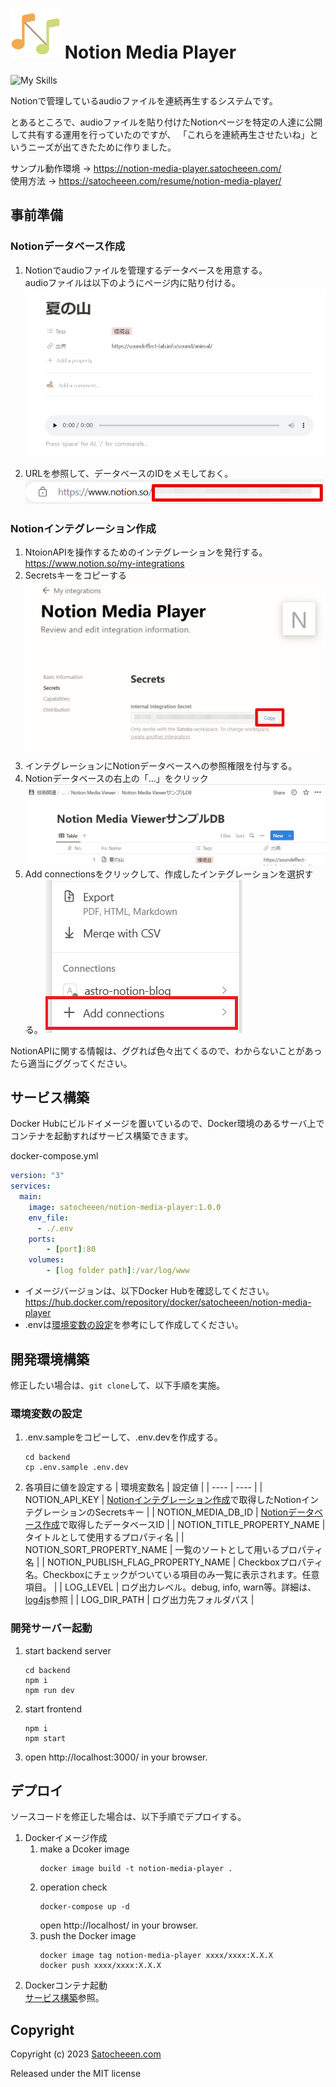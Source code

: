 
# ![Logo](./public/logo.svg) Notion Media Player
![My Skills](https://skillicons.dev/icons?i=ts,react,express)

Notionで管理しているaudioファイルを連続再生するシステムです。

とあるところで、audioファイルを貼り付けたNotionページを特定の人達に公開して共有する運用を行っていたのですが、
「これらを連続再生させたいね」というニーズが出てきたために作りました。

サンプル動作環境 → https://notion-media-player.satocheeen.com/  
使用方法 → https://satocheeen.com/resume/notion-media-player/

## 事前準備
### Notionデータベース作成
1. Notionでaudioファイルを管理するデータベースを用意する。  
  audioファイルは以下のようにページ内に貼り付ける。
  ![Notionページサンプル](documents/notion2.png)

2. URLを参照して、データベースのIDをメモしておく。
  ![NotionデータベースURL](documents/notion3.png)

### Notionインテグレーション作成
1. NtoionAPIを操作するためのインテグレーションを発行する。  
   https://www.notion.so/my-integrations
2. Secretsキーをコピーする
  ![Secretsキーをコピー](documents/notion1.png)
3. インテグレーションにNotionデータベースへの参照権限を付与する。
  1. Notionデータベースの右上の「…」をクリック
    ![Click Setting](documents/notion4.png)
  2. Add connectionsをクリックして、作成したインテグレーションを選択する。
    ![Add connections](documents/notion5.png)

NotionAPIに関する情報は、ググれば色々出てくるので、わからないことがあったら適当にググってください。

## サービス構築
Docker Hubにビルドイメージを置いているので、Docker環境のあるサーバ上でコンテナを起動すればサービス構築できます。

docker-compose.yml
```yaml
version: "3"
services:
  main:
    image: satocheeen/notion-media-player:1.0.0
    env_file:
      - ./.env
    ports: 
        - [port]:80
    volumes:
        - [log folder path]:/var/log/www
```

- イメージバージョンは、以下Docker Hubを確認してください。
  https://hub.docker.com/repository/docker/satocheeen/notion-media-player
- .envは[環境変数の設定](#環境変数の設定)を参考にして作成してください。


## 開発環境構築
修正したい場合は、`git clone`して、以下手順を実施。

### 環境変数の設定
1. .env.sampleをコピーして、.env.devを作成する。
    ```
    cd backend
    cp .env.sample .env.dev
    ```
2. 各項目に値を設定する
    |  環境変数名  |  設定値  |
    | ---- | ---- |
    | NOTION_API_KEY | [Notionインテグレーション作成](#notionインテグレーション作成)で取得したNotionインテグレーションのSecretsキー |
    | NOTION_MEDIA_DB_ID | [Notionデータベース作成](#notionデータベース作成)で取得したデータベースID |
    | NOTION_TITLE_PROPERTY_NAME | タイトルとして使用するプロパティ名 |
    | NOTION_SORT_PROPERTY_NAME | 一覧のソートとして用いるプロパティ名 |
    | NOTION_PUBLISH_FLAG_PROPERTY_NAME | Checkboxプロパティ名。Checkboxにチェックがついている項目のみ一覧に表示されます。任意項目。 |
    | LOG_LEVEL | ログ出力レベル。debug, info, warn等。詳細は、[log4js](https://stritti.github.io/log4js/docu/users-guide.html#configuration)参照 |
    | LOG_DIR_PATH | ログ出力先フォルダパス |

### 開発サーバー起動
1. start backend server
   ```
   cd backend
   npm i
   npm run dev
   ```
2. start frontend
   ```
   npm i
   npm start
   ```
3. open http://localhost:3000/ in your browser.

## デプロイ
ソースコードを修正した場合は、以下手順でデプロイする。
1. Dockerイメージ作成
    1. make a Dcoker image
        ```
        docker image build -t notion-media-player .
        ```
    2. operation check
        ```
        docker-compose up -d
        ```
        open http://localhost/ in your browser.
    3. push the Docker image
        ```
        docker image tag notion-media-player xxxx/xxxx:X.X.X
        docker push xxxx/xxxx:X.X.X
        ```
2. Dockerコンテナ起動  
   [サービス構築](#サービス構築)参照。

## Copyright
Copyright (c) 2023 [Satocheeen.com](https://satocheeeen.com)

Released under the MIT license
